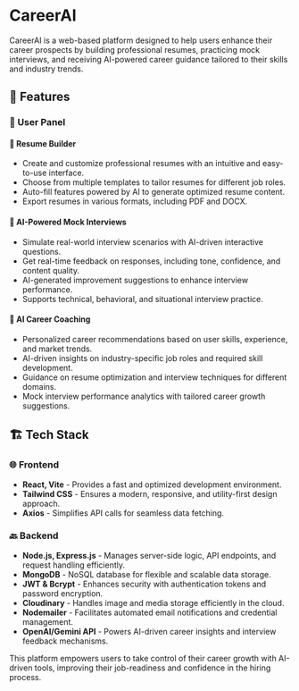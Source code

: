 # CareerAI

CareerAI is a web-based platform designed to help users enhance their career prospects by building professional resumes, practicing mock interviews, and receiving AI-powered career guidance tailored to their skills and industry trends.

## 🚀 Features

### 👤 User Panel

#### 📝 Resume Builder
- Create and customize professional resumes with an intuitive and easy-to-use interface.
- Choose from multiple templates to tailor resumes for different job roles.
- Auto-fill features powered by AI to generate optimized resume content.
- Export resumes in various formats, including PDF and DOCX.

#### 🎤 AI-Powered Mock Interviews
- Simulate real-world interview scenarios with AI-driven interactive questions.
- Get real-time feedback on responses, including tone, confidence, and content quality.
- AI-generated improvement suggestions to enhance interview performance.
- Supports technical, behavioral, and situational interview practice.

#### 🎯 AI Career Coaching
- Personalized career recommendations based on user skills, experience, and market trends.
- AI-driven insights on industry-specific job roles and required skill development.
- Guidance on resume optimization and interview techniques for different domains.
- Mock interview performance analytics with tailored career growth suggestions.

## 🏗️ Tech Stack

### 🌐 Frontend
- **React, Vite** - Provides a fast and optimized development environment.
- **Tailwind CSS** - Ensures a modern, responsive, and utility-first design approach.
- **Axios** - Simplifies API calls for seamless data fetching.

### 🔙 Backend
- **Node.js, Express.js** - Manages server-side logic, API endpoints, and request handling efficiently.
- **MongoDB** - NoSQL database for flexible and scalable data storage.
- **JWT & Bcrypt** - Enhances security with authentication tokens and password encryption.
- **Cloudinary** - Handles image and media storage efficiently in the cloud.
- **Nodemailer** - Facilitates automated email notifications and credential management.
- **OpenAI/Gemini API** - Powers AI-driven career insights and interview feedback mechanisms.

This platform empowers users to take control of their career growth with AI-driven tools, improving their job-readiness and confidence in the hiring process.
